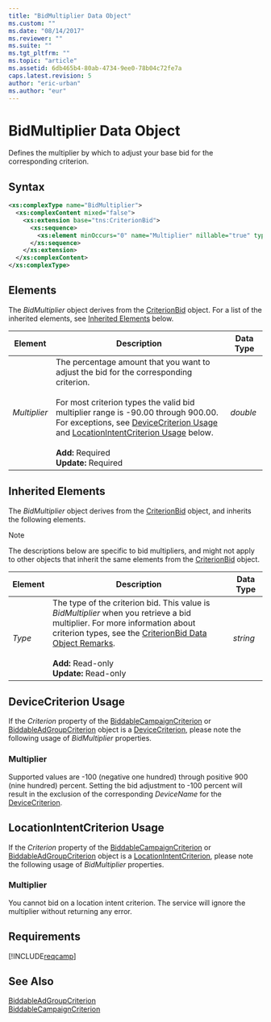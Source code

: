 ```yaml
---
title: "BidMultiplier Data Object"
ms.custom: ""
ms.date: "08/14/2017"
ms.reviewer: ""
ms.suite: ""
ms.tgt_pltfrm: ""
ms.topic: "article"
ms.assetid: 6db465b4-80ab-4734-9ee0-78b04c72fe7a
caps.latest.revision: 5
author: "eric-urban"
ms.author: "eur"
---
```

# BidMultiplier Data Object
Defines the multiplier by which to adjust your base bid for the corresponding criterion.

## Syntax

```xml
<xs:complexType name="BidMultiplier">
  <xs:complexContent mixed="false">
    <xs:extension base="tns:CriterionBid">
      <xs:sequence>
        <xs:element minOccurs="0" name="Multiplier" nillable="true" type="xs:double" />
      </xs:sequence>
    </xs:extension>
  </xs:complexContent>
</xs:complexType>
```

## <a name="Elements"></a>Elements
The *BidMultiplier* object derives from the [CriterionBid](../campaign-api/criterionbid-data-object.md) object. For a list of the inherited elements, see [Inherited Elements](#inheritedelements) below.

|Element|Description|Data Type|
|-----------|---------------|-------------|
|*Multiplier*|The percentage amount that you want to adjust the bid for the corresponding criterion. <br/><br/>For most criterion types the valid bid multiplier range is -90.00 through 900.00. For exceptions, see [DeviceCriterion Usage](#devicecriterion) and [LocationIntentCriterion Usage](#locationintentcriterion) below.<br/><br/>**Add:** Required<br/>**Update:** Required|*double*|

## <a name="InheritedElements"></a>Inherited Elements
The *BidMultiplier* object derives from the [CriterionBid](../campaign-api/criterionbid-data-object.md) object, and inherits the following elements. 

> [!NOTE]
> The descriptions below are specific to bid multipliers, and might not apply to other objects that inherit the same elements from the [CriterionBid](../campaign-api/criterionbid-data-object.md) object.

|Element|Description|Data Type|
|-----------|---------------|-------------|
|*Type*|The type of the criterion bid. This value is *BidMultiplier* when you retrieve a bid multiplier. For more information about criterion types, see the [CriterionBid Data Object Remarks](../campaign-api/criterionbid-data-object.md#remarks).<br/><br/>**Add:** Read-only<br/>**Update:** Read-only|*string*|

## <a name="devicecriterion"></a>DeviceCriterion Usage
If the *Criterion* property of the [BiddableCampaignCriterion](../campaign-api/biddablecampaigncriterion-data-object.md) or [BiddableAdGroupCriterion](../campaign-api/biddableadgroupcriterion-data-object.md) object is a [DeviceCriterion](../campaign-api/devicecriterion-data-object.md), please note the following usage of *BidMultiplier* properties.

### <a name="devicecriterion_multiplier"></a>Multiplier
Supported values are -100 (negative one hundred) through positive 900 (nine hundred) percent. Setting the bid adjustment to -100 percent will result in the exclusion of the corresponding *DeviceName* for the [DeviceCriterion](../campaign-api/devicecriterion-data-object.md). 

## <a name="locationintentcriterion"></a>LocationIntentCriterion Usage
If the *Criterion* property of the [BiddableCampaignCriterion](../campaign-api/biddablecampaigncriterion-data-object.md) or [BiddableAdGroupCriterion](../campaign-api/biddableadgroupcriterion-data-object.md) object is a [LocationIntentCriterion](../campaign-api/locationintentcriterion-data-object.md), please note the following usage of *BidMultiplier* properties.

### <a name="locationintentcriterion_multiplier"></a>Multiplier
You cannot bid on a location intent criterion. The service will ignore the multiplier without returning any error.


## Requirements
[!INCLUDE[reqcamp](../campaign-api/includes/reqcamp.md)]
## See Also
[BiddableAdGroupCriterion](../campaign-api/biddableadgroupcriterion-data-object.md)  
[BiddableCampaignCriterion](../campaign-api/biddablecampaigncriterion-data-object.md)  

